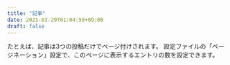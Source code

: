 ```yaml
---
title: "記事"
date: 2021-03-29T01:04:59+09:00
draft: false
---
```

たとえば、記事は3つの投稿だけでページ付けされます。 設定ファイルの「ページネーション」設定で、このページに表示するエントリの数を設定できます。